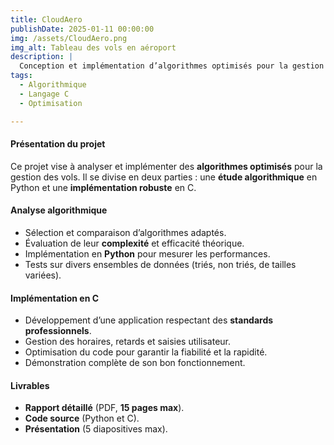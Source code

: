 ```yaml
---  
title: CloudAero  
publishDate: 2025-01-11 00:00:00  
img: /assets/CloudAero.png  
img_alt: Tableau des vols en aéroport  
description: |  
  Conception et implémentation d’algorithmes optimisés pour la gestion des vols, avec une analyse en Python et une application performante en C.  
tags:  
  - Algorithmique  
  - Langage C  
  - Optimisation  

---  
```


#### Présentation du projet  

Ce projet vise à analyser et implémenter des **algorithmes optimisés** pour la gestion des vols. Il se divise en deux parties : une **étude algorithmique** en Python et une **implémentation robuste** en C.  

#### Analyse algorithmique  

- Sélection et comparaison d’algorithmes adaptés.  
- Évaluation de leur **complexité** et efficacité théorique.  
- Implémentation en **Python** pour mesurer les performances.  
- Tests sur divers ensembles de données (triés, non triés, de tailles variées).  

#### Implémentation en C  

- Développement d’une application respectant des **standards professionnels**.  
- Gestion des horaires, retards et saisies utilisateur.  
- Optimisation du code pour garantir la fiabilité et la rapidité.  
- Démonstration complète de son bon fonctionnement.  

#### Livrables  

- **Rapport détaillé** (PDF, **15 pages max**).  
- **Code source** (Python et C).  
- **Présentation** (5 diapositives max).  
